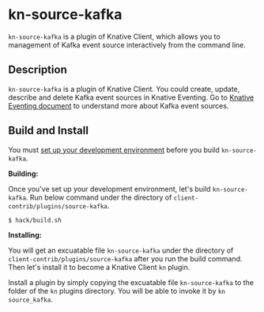 # kn-source-kafka

`kn-source-kafka` is a plugin of Knative Client, which allows you to management
of Kafka event source interactively from the command line.

## Description

`kn-source-kafka` is a plugin of Knative Client. You could create, update,
describe and delete Kafka event sources in Knative Eventing. Go to
[Knative Eventing document](https://knative.dev/docs/eventing/samples/kafka/source/)
to understand more about Kafka event sources.

## Build and Install

You must
[set up your development environment](https://github.com/knative/client/blob/master/docs/DEVELOPMENT.md#prerequisites)
before you build `kn-source-kafka`.

**Building:**

Once you've set up your development environment, let's build `kn-source-kafka`.
Run below command under the directory of `client-contrib/plugins/source-kafka`.

```sh
$ hack/build.sh
```

**Installing:**

You will get an excuatable file `kn-source-kafka` under the directory of
`client-contrib/plugins/source-kafka` after you run the build command. Then
let's install it to become a Knative Client `kn` plugin.

Install a plugin by simply copying the excuatable file `kn-source-kafka` to the
folder of the `kn` plugins directory. You will be able to invoke it by
`kn source_kafka`.
